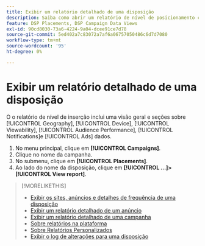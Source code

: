 ```yaml
---
title: Exibir um relatório detalhado de uma disposição
description: Saiba como abrir um relatório de nível de posicionamento com seções em [!UICONTROL Geography], [!UICONTROL Device], [!UICONTROL Viewability], [!UICONTROL Audience Performance], [!UICONTROL Notifications]e [!UICONTROL Ads] dados.
feature: DSP Placements, DSP Campaign Data Views
exl-id: 90cd8030-73a6-4224-9a04-dcee91ce7d78
source-git-commit: 5ed402a7c83072a7af6a06757050486c6d7d7080
workflow-type: tm+mt
source-wordcount: '95'
ht-degree: 0%

---
```


# Exibir um relatório detalhado de uma disposição

O <!--legacy --> o relatório de nível de inserção inclui uma visão geral e seções sobre [!UICONTROL Geography], [!UICONTROL Device], [!UICONTROL Viewability], [!UICONTROL Audience Performance], [!UICONTROL Notifications]e [!UICONTROL Ads] dados.

1. No menu principal, clique em **[!UICONTROL Campaigns]**.
1. Clique no nome da campanha.
1. No submenu, clique em **[!UICONTROL Placements]**.
1. Ao lado do nome da disposição, clique em  **[!UICONTROL ...]>[!UICONTROL View report]**.

>[!MORELIKETHIS]
>
>* [Exibir os sites, anúncios e detalhes de frequência de uma disposição](/help/dsp/campaign-management/reports/placement-details-view.md)
>* [Exibir um relatório detalhado de um anúncio](/help/dsp/campaign-management/ads/ad-view-report.md)
>* [Exibir um relatório detalhado de uma campanha](/help/dsp/campaign-management/campaigns/campaign-view-report.md)
>* [Sobre relatórios na plataforma](/help/dsp/campaign-management/reports/campaign-reports-about.md)
>* [Sobre Relatórios Personalizados](/help/dsp/reports/report-about.md)
>* [Exibir o log de alterações para uma disposição](placement-change-log.md)

